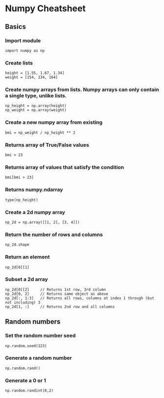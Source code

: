 
# Numpy Cheatsheet

## Basics

### Import module
`import numpy as np`

### Create lists

~~~
height = [1.55, 1.67, 1.34]
weight = [154, 134, 164]
~~~

### Create numpy arrays from lists. Numpy arrays can only contain a single type, unlike lists.

~~~
np_height = np.array(height)
np_weight = np.array(weight)
~~~

### Create a new numpy array from existing
`bmi = np_weight / np_height ** 2`

### Returns array of True/False values
`bmi > 23`

### Returns array of values that satisfy the condition
`bmi[bmi > 23]`

### Returns numpy.ndarray
`type(np_height)`

### Create a 2d numpy array
`np_2d = np.array([[1, 2], [3, 4]])`

### Return the number of rows and columns
`np_2d.shape`

### Return an element
`np_2d[0][1]`

### Subset a 2d array

~~~
np_2d[0][2]     // Returns 1st row, 3rd column
np_2d[0, 2]     // Returns same object as above
np_2d[:, 1:3]   // Returns all rows, columns at index 1 through (but not including) 3
np_2d[1, :]     // Returns 2nd row and all columns
~~~

## Random numbers

### Set the random number seed
`np.random.seed(123)`

### Generate a random number
`np.random.rand()`

### Generate a 0 or 1
`np.random.randint(0,2)`
